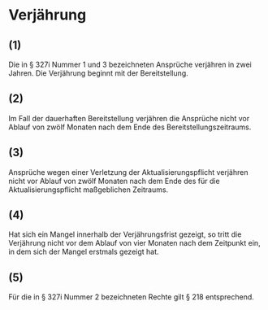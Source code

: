 # Verjährung



## (1)

 Die in § 327i Nummer 1 und 3 bezeichneten Ansprüche verjähren in zwei Jahren. Die Verjährung beginnt mit der Bereitstellung.

## (2)

 Im Fall der dauerhaften Bereitstellung verjähren die Ansprüche nicht vor Ablauf von zwölf Monaten nach dem Ende des Bereitstellungszeitraums.

## (3)

 Ansprüche wegen einer Verletzung der Aktualisierungspflicht verjähren nicht vor Ablauf von zwölf Monaten nach dem Ende des für die Aktualisierungspflicht maßgeblichen Zeitraums.

## (4)

 Hat sich ein Mangel innerhalb der Verjährungsfrist gezeigt, so tritt die Verjährung nicht vor dem Ablauf von vier Monaten nach dem Zeitpunkt ein, in dem sich der Mangel erstmals gezeigt hat.

## (5)

 Für die in § 327i Nummer 2 bezeichneten Rechte gilt § 218 entsprechend. 


